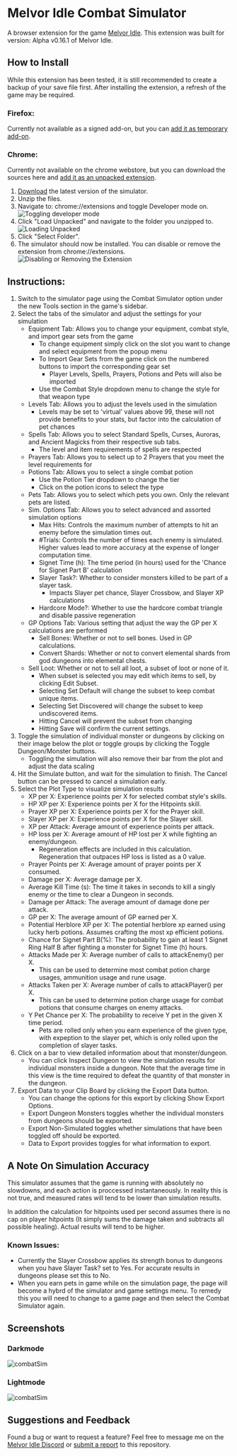 # Melvor Idle Combat Simulator
A browser extension for the game [Melvor Idle](http://www.melvoridle.com/).
This extension was built for version: Alpha v0.16.1 of Melvor Idle.

## How to Install
While this extension has been tested, it is still recommended to create a backup of your save file first.
After installing the extension, a refresh of the game may be required.

### Firefox:
Currently not available as a signed add-on, but you can [add it as temporary add-on](https://www.youtube.com/watch?v=J7el77F1ckg).

### Chrome:
Currently not available on the chrome webstore, but you can download the sources here and [add it as an unpacked extension](https://developer.chrome.com/extensions/getstarted).
1. [Download](https://github.com/visua0/Melvor-Idle-Combat-Simulator/releases) the latest version of the simulator.
2. Unzip the files.
3. Navigate to: chrome://extensions and toggle Developer mode on.
![Toggling developer mode](Media/chromeInstall1.png)
4. Click "Load Unpacked" and navigate to the folder you unzipped to.
![Loading Unpacked](Media/chromeInstall2.png)
5. Click "Select Folder".
6. The simulator should now be installed. You can disable or remove the extension from chrome://extensions.
![Disabling or Removing the Extension](Media/chromeInstall3.png)

## Instructions:
1. Switch to the simulator page using the Combat Simulator option under the new Tools section in the game's sidebar.
2. Select the tabs of the simulator and adjust the settings for your simulation
    - Equipment Tab: Allows you to change your equipment, combat style, and import gear sets from the game
        - To change equipment simply click on the slot you want to change and select equipment from the popup menu
        - To Import Gear Sets from the game click on the numbered buttons to import the corresponding gear set
            - Player Levels, Spells, Prayers, Potions and Pets will also be imported
        - Use the Combat Style dropdown menu to change the style for that weapon type
    - Levels Tab: Allows you to adjust the levels used in the simulation
        - Levels may be set to 'virtual' values above 99, these will not provide benefits to your stats, but factor into the calculation of pet chances
    - Spells Tab: Allows you to select Standard Spells, Curses, Auroras, and Ancient Magicks from their respective sub tabs.
        - The level and item requirements of spells are respected
    - Prayers Tab: Allows you to select up to 2 Prayers that you meet the level requirements for
    - Potions Tab: Allows you to select a single combat potion
        - Use the Potion Tier dropdown to change the tier
        - Click on the potion icons to select the type
    - Pets Tab: Allows you to select which pets you own. Only the relevant pets are listed.
    - Sim. Options Tab: Allows you to select advanced and assorted simulation options
        - Max Hits: Controls the maximum number of attempts to hit an enemy before the simulation times out.
         - #Trials: Controls the number of times each enemy is simulated. Higher values lead to more accuracy at the expense of longer computation time.
        - Signet Time (h): The time period (in hours) used for the 'Chance for Signet Part B' calculation
        - Slayer Task?: Whether to consider monsters killed to be part of a slayer task.
            - Impacts Slayer pet chance, Slayer Crossbow, and Slayer XP calculations
        - Hardcore Mode?: Whether to use the hardcore combat triangle and disable passive regeneration
    - GP Options Tab: Various setting that adjust the way the GP per X calculations are performed
        - Sell Bones: Whether or not to sell bones. Used in GP calculations.
        - Convert Shards: Whether or not to convert elemental shards from god dungeons into elemental chests.
     - Sell Loot: Whether or not to sell all loot, a subset of loot or none of it.
       - When subset is selected you may edit which items to sell, by clicking Edit Subset.
       - Selecting Set Default will change the subset to keep combat unique items.
       - Selecting Set Discovered will change the subset to keep undiscovered items.
       - Hitting Cancel will prevent the subset from changing
       - Hitting Save will confirm the current settings.
3. Toggle the simulation of individual monster or dungeons by clicking on their image below the plot or toggle groups by clicking the Toggle Dungeon/Monster buttons.
    - Toggling the simulation will also remove their bar from the plot and adjust the data scaling
4. Hit the Simulate button, and wait for the simulation to finish. The Cancel button can be pressed to cancel a simulation early.
5. Select the Plot Type to visualize simulation results
     - XP per X: Experience points per X for selected combat style's skills.
     - HP XP per X: Experience points per X for the Hitpoints skill.
     - Prayer XP per X: Experience points per X for the Prayer skill.
     - Slayer XP per X: Experience points per X for the Slayer skill.
     - XP per Attack: Average amount of experience points per attack.
     - HP loss per X: Average amount of HP lost per X while fighting an enemy/dungeon.
        - Regeneration effects are included in this calculation. Regeneration that outpaces HP loss is listed as a 0 value.
     - Prayer Points per X: Average amount of prayer points per X consumed.
     - Damage per X: Average damage per X.
     - Average Kill Time (s): The time it takes in seconds to kill a singly enemy or the time to clear a Dungeon in seconds.
     - Damage per Attack: The average amount of damage done per attack.
     - GP per X: The average amount of GP earned per X.
     - Potential Herblore XP per X: The potential herblore xp earned using lucky herb potions. Assumes crafting the most xp efficient potions.
     - Chance for Signet Part B(%): The probability to gain at least 1 Signet Ring Half B after fighting a monster for Signet Time (h) hours.
     - Attacks Made per X: Average number of calls to attackEnemy() per X.
        - This can be used to determine most combat potion charge usages, ammunition usage and rune usage.
     - Attacks Taken per X: Average number of calls to attackPlayer() per X.
        - This can be used to determine potion charge usage for combat potions that consume charges on enemy attacks.
     - Y Pet Chance per X: The probability to receive Y pet in the given X time period.
        - Pets are rolled only when you earn experience of the given type, with expeption to the slayer pet, which is only rolled upon the completion of slayer tasks.
6. Click on a bar to view detailed information about that monster/dungeon.
    - You can click Inspect Dungeon to view the simulation results for individual monsters inside a dungeon. Note that the average time in this view is the time required to defeat the quantity of that monster in the dungeon.
7. Export Data to your Clip Board by clicking the Export Data button.
     - You can change the options for this export by clicking Show Export Options.
     - Export Dungeon Monsters toggles whether the individual monsters from dungeons should be exported.
     - Export Non-Simulated toggles whether simulations that have been toggled off should be exported.
     - Data to Export provides toggles for what information to export.
## A Note On Simulation Accuracy
This simulator assumes that the game is running with absolutely no slowdowns, and each action is proccessed instantaneously. In reality this is not true, and measured rates will tend to be lower than simulation results.

In addition the calculation for hitpoints used per second assumes there is no cap on player hitpoints (It simply sums the damage taken and subtracts all possible healing). Actual results will tend to be higher.

### Known Issues:
- Currently the Slayer Crossbow applies its strength bonus to dungeons when you have Slayer Task? set to Yes. For accurate results in dungeons please set this to No.
- When you earn pets in game while on the simulation page, the page will become a hybrd of the simulator and game settings menu. To remedy this you will need to change to a game page and then select the Combat Simulator again.
## Screenshots
### Darkmode
![combatSim](Media/darkMode.png)
### Lightmode
![combatSim](Media/lightMode.png)
## Suggestions and Feedback
Found a bug or want to request a feature?
Feel free to message me on the [Melvor Idle Discord](https://discord.gg/TWDT7PM) or [submit a report](https://github.com/coolrox95/Melvor-Idle-Combat-Simulator/issues/new) to this repository.
